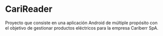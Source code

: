# CariReader
Proyecto que consiste en una aplicación Android de múltiple propósito con el objetivo de gestionar productos eléctricos para la empresa Cariberr SpA.

